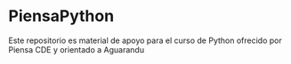 # PiensaPython
Este repositorio es material de apoyo para el curso de Python ofrecido por Piensa CDE y orientado a Aguarandu
